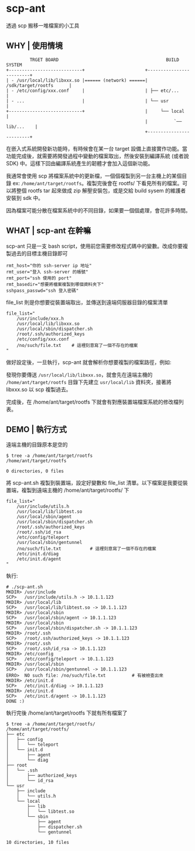 # scp-ant

透過 scp 搬移一堆檔案的小工具


## WHY | 使用情境

```
         TRGET BOARD                                         BUILD SYSTEM
+----------------------------+                       +-------------------------+
| - /usr/local/lib/libxxx.so |====== (network) ======| /sdk/target/rootfs      |
| - /etc/config/xxx.conf     |                       | ├── etc/...             |
| - ...                      |                       | └── usr                 |
+----------------------------+                       |     └── local           |
                                                     |          `── lib/...    |
                                                     +-------------------------+
```

在嵌入式系統開發新功能時，有時候會在某一台 target 設備上直接實作功能。當功能完成後，就需要將開發過程中變動的檔案取出，然後安裝到編譯系統 (或者說 SDK) 中。這樣下回由編譯系統產生的韌體才會加入這個新功能。

我通常會使用 scp 將檔案系統中的更新檔，一個個複製到另一台主機上的某個目錄 ex: `/home/ant/target/rootfs`。複製完後會在 rootfs/ 下看見所有的檔案。可以將整個 rootfs tar 起來做成 zip 解壓安裝包，或是交給 build sysem 的維護者安裝到 sdk 中。

因為檔案可能分散在檔案系統中的不同目錄，如果要一個個處理，會花許多時間。


## WHAT | scp-ant 在幹嘛

scp-ant 只是一支 bash script，使用前您需要修改程式碼中的變數。改成你要複製過去的目標主機目錄即可

```
rmt_host="你的 ssh-server ip 地址"
rmt_user="登入 ssh-server 的帳號"
rmt_port="ssh 使用的 port"
rmt_basedir="想要將檔案複製到哪個資料夾下"
sshpass_passwd="ssh 登入密碼"
```

file_list 則是你想要從裝置端取出，並傳送到遠端伺服器目錄的檔案清單

```
file_list="
	/usr/include/xxx.h
	/usr/local/lib/libxxx.so
	/usr/local/sbin/dispatcher.sh
	/root/.ssh/authorized_keys
	/etc/config/xxx.conf
	/no/such/file.txt    # 這裡刻意寫了一個不存在的檔案
"
```

做好設定後，一旦執行，scp-ant 就會解析你想要複製的檔案路徑，例如:

發現你要傳送 `/usr/local/lib/libxxx.so`，就會先在遠端主機的 `/home/ant/target/rootfs` 目錄下先建立 `usr/local/lib` 資料夾，接著將 libxxx.so 以 scp 複製過去。

完成後，在 /home/ant/target/rootfs 下就會有對應裝置端檔案系統的修改檔列表。


## DEMO | 執行方式

遠端主機的目錄原本是空的

```
$ tree -a /home/ant/target/rootfs
/home/ant/target/rootfs

0 directories, 0 files

```

將 scp-ant.sh 複製到裝置端，設定好變數和 file_list 清單。以下檔案是我要從裝置端，複製到遠端主機的 /home/ant/target/rootfs/ 下

```
file_list="
	/usr/include/utils.h
	/usr/local/lib/libtest.so
	/usr/local/sbin/agent
	/usr/local/sbin/dispatcher.sh
	/root/.ssh/authorized_keys
	/root/.ssh/id_rsa
	/etc/config/teleport
	/usr/local/sbin/gentunnel
	/no/such/file.txt           # 這裡刻意寫了一個不存在的檔案
	/etc/init.d/diag
	/etc/init.d/agent
"
```

執行:

```
# ./scp-ant.sh
MKDIR> /usr/include
SCP>   /usr/include/utils.h -> 10.1.1.123
MKDIR> /usr/local/lib
SCP>   /usr/local/lib/libtest.so -> 10.1.1.123
MKDIR> /usr/local/sbin
SCP>   /usr/local/sbin/agent -> 10.1.1.123
MKDIR> /usr/local/sbin
SCP>   /usr/local/sbin/dispatcher.sh -> 10.1.1.123
MKDIR> /root/.ssh
SCP>   /root/.ssh/authorized_keys -> 10.1.1.123
MKDIR> /root/.ssh
SCP>   /root/.ssh/id_rsa -> 10.1.1.123
MKDIR> /etc/config
SCP>   /etc/config/teleport -> 10.1.1.123
MKDIR> /usr/local/sbin
SCP>   /usr/local/sbin/gentunnel -> 10.1.1.123
ERRO>  NO such file: /no/such/file.txt          # 有被檢查出來
MKDIR> /etc/init.d
SCP>   /etc/init.d/diag -> 10.1.1.123
MKDIR> /etc/init.d
SCP>   /etc/init.d/agent -> 10.1.1.123
DONE :)
```

執行完後 /home/ant/target/rootfs 下就有所有檔案了

```
$ tree -a /home/ant/target/rootfs/
/home/ant/target/rootfs/
├── etc
│   ├── config
│   │   └── teleport
│   └── init.d
│       ├── agent
│       └── diag
├── root
│   └── .ssh
│       ├── authorized_keys
│       └── id_rsa
└── usr
    ├── include
    │   └── utils.h
    └── local
        ├── lib
        │   └── libtest.so
        └── sbin
            ├── agent
            ├── dispatcher.sh
            └── gentunnel

10 directories, 10 files
```
